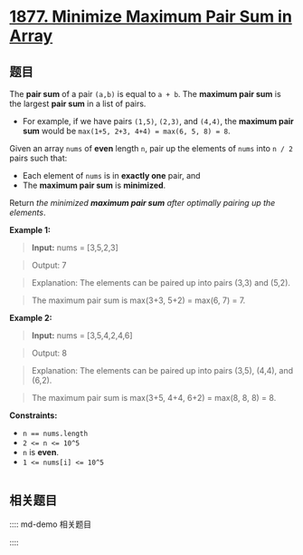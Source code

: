 # [1877. Minimize Maximum Pair Sum in Array](https://leetcode.com/problems/minimize-maximum-pair-sum-in-array/)

## 题目

The **pair sum** of a pair `(a,b)` is equal to `a + b`. The **maximum pair
sum** is the largest **pair sum** in a list of pairs.

- For example, if we have pairs `(1,5)`, `(2,3)`, and `(4,4)`, the **maximum pair sum** would be `max(1+5, 2+3, 4+4) = max(6, 5, 8) = 8`.

Given an array `nums` of **even** length `n`, pair up the elements of `nums`
into `n / 2` pairs such that:

- Each element of `nums` is in **exactly one** pair, and
- The **maximum pair sum** is **minimized**.

Return _the minimized **maximum pair sum** after optimally pairing up the
elements_.

**Example 1:**

>

> **Input:** nums = [3,5,2,3]

> Output: 7

> Explanation: The elements can be paired up into pairs (3,3) and (5,2).

> The maximum pair sum is max(3+3, 5+2) = max(6, 7) = 7.

**Example 2:**

>

> **Input:** nums = [3,5,4,2,4,6]

> Output: 8

> Explanation: The elements can be paired up into pairs (3,5), (4,4), and (6,2).

> The maximum pair sum is max(3+5, 4+4, 6+2) = max(8, 8, 8) = 8.

**Constraints:**

- `n == nums.length`
- `2 <= n <= 10^5`
- `n` is **even**.
- `1 <= nums[i] <= 10^5`

```javascript

```

## 相关题目

:::: md-demo 相关题目

::::
